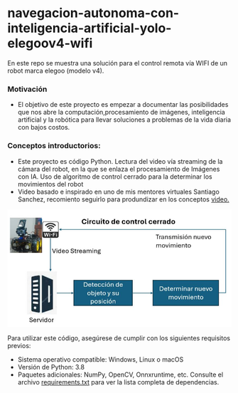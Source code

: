 # navegacion-autonoma-con-inteligencia-artificial-yolo-elegoov4-wifi
En este repo se muestra una solución para el control remota vía WIFI de un robot marca elegoo (modelo v4).


### Motivación
- El objetivo de este proyecto es empezar a documentar las posibilidades que nos abre la computación,procesamiento de imágenes, 
 inteligencia artificial y la robótica para llevar soluciones a problemas de la vida diaria con bajos costos.


### Conceptos introductorios:
- Este proyecto es código Python. Lectura del video vía streaming de la cámara del robot, en la que se enlaza el procesamiento 
 de Imágenes con IA. Uso de algoritmo de control cerrado para la determinar los movimientos del robot
- Video basado e inspirado en uno de mis mentores virtuales Santiago Sanchez, recomiento seguirlo para produndizar en los conceptos [video.](https://youtu.be/yTkDeIo98pw)

![3D](https://raw.githubusercontent.com/joaquinrojo/remote-navegation-artificial-intelligence/main/miniatura.JPG)


Para utilizar este código, asegúrese de cumplir con los siguientes requisitos previos:

- Sistema operativo compatible: Windows, Linux o macOS
- Versión de Python: 3.8
- Paquetes adicionales: NumPy, OpenCV, Onnxruntime, etc. Consulte el archivo [requirements.txt](https://github.com/AprendeIngenia/navegacion-autonoma-con-inteligencia-artificial/blob/82f0a4148d29736c1c39c45fcc2d888c7510e3c2/requirements.txt) para ver la lista completa de dependencias.



